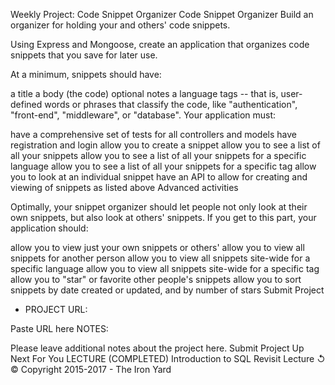 Weekly Project: Code Snippet Organizer
Code Snippet Organizer
Build an organizer for holding your and others' code snippets.

Using Express and Mongoose, create an application that organizes code snippets that you save for later use.

At a minimum, snippets should have:

a title
a body (the code)
optional notes
a language
tags -- that is, user-defined words or phrases that classify the code, like "authentication", "front-end", "middleware", or "database".
Your application must:

have a comprehensive set of tests for all controllers and models
have registration and login
allow you to create a snippet
allow you to see a list of all your snippets
allow you to see a list of all your snippets for a specific language
allow you to see a list of all your snippets for a specific tag
allow you to look at an individual snippet
have an API to allow for creating and viewing of snippets as listed above
Advanced activities  

Optimally, your snippet organizer should let people not only look at their own snippets, but also look at others' snippets. If you get to this part, your application should:

allow you to view just your own snippets or others'
allow you to view all snippets for another person
allow you to view all snippets site-wide for a specific language
allow you to view all snippets site-wide for a specific tag
allow you to "star" or favorite other people's snippets
allow you to sort snippets by date created or updated, and by number of stars
Submit Project

* PROJECT URL:

Paste URL here
NOTES:

Please leave additional notes about the project here.
Submit Project
Up Next For You
LECTURE (COMPLETED) Introduction to SQL
Revisit Lecture ↺
© Copyright 2015-2017 - The Iron Yard

